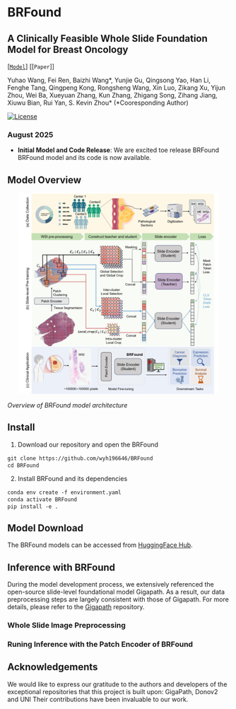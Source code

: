 # BRFound

## A Clinically Feasible Whole Slide Foundation Model for Breast Oncology

[[`Model`](https://huggingface.co/Microgle/BRFound)] [[`Paper`]] 

Yuhao Wang, Fei Ren, Baizhi Wang*, Yunjie Gu, Qingsong Yao, Han Li, Fenghe Tang, Qingpeng Kong, Rongsheng Wang, Xin Luo, Zikang Xu, Yijun Zhou, Wei Ba, Xueyuan Zhang, Kun Zhang, Zhigang Song, Zihang Jiang, Xiuwu Bian, Rui Yan, S. Kevin Zhou* (*Cooresponding Author)

[![License](https://img.shields.io/badge/License-Apache_2.0-blue.svg)](https://opensource.org/licenses/Apache-2.0)


### August 2025
- **Initial Model and Code Release**: We are excited toe release BRFound BRFound model and its code is now available. 
## Model Overview

<p align="center">
    <img src="images/Model_Overview.jpg" width="90%"> <br>

  *Overview of BRFound model architecture*

</p>

## Install


1. Download our repository and open the BRFound
```
git clone https://github.com/wyh196646/BRFound
cd BRFound
```

2. Install BRFound and its dependencies

```Shell
conda env create -f environment.yaml
conda activate BRFound
pip install -e .
```

## Model Download

The BRFound models can be accessed from [HuggingFace Hub](https://huggingface.co/Microgle/BRFound).


## Inference with BRFound
During the model development process, we extensively referenced the open-source slide-level foundational model Gigapath. As a result, our data preprocessing steps are largely consistent with those of Gigapath. For more details, please refer to the [Gigapath](https://github.com/prov-gigapath/prov-gigapath.git) repository.


### Whole Slide Image Preprocessing

### Runing Inference with the Patch Encoder of BRFound
## Acknowledgements

We would like to express our gratitude to the authors and developers of the exceptional repositories that this project is built upon: GigaPath, Donov2 and UNI Their contributions have been invaluable to our work.

